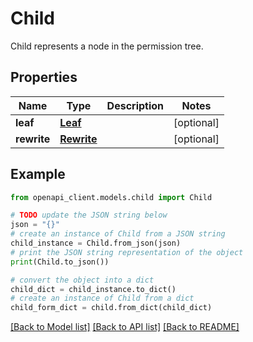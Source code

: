 # Child

Child represents a node in the permission tree.

## Properties

Name | Type | Description | Notes
------------ | ------------- | ------------- | -------------
**leaf** | [**Leaf**](Leaf.md) |  | [optional] 
**rewrite** | [**Rewrite**](Rewrite.md) |  | [optional] 

## Example

```python
from openapi_client.models.child import Child

# TODO update the JSON string below
json = "{}"
# create an instance of Child from a JSON string
child_instance = Child.from_json(json)
# print the JSON string representation of the object
print(Child.to_json())

# convert the object into a dict
child_dict = child_instance.to_dict()
# create an instance of Child from a dict
child_form_dict = child.from_dict(child_dict)
```
[[Back to Model list]](../README.md#documentation-for-models) [[Back to API list]](../README.md#documentation-for-api-endpoints) [[Back to README]](../README.md)



